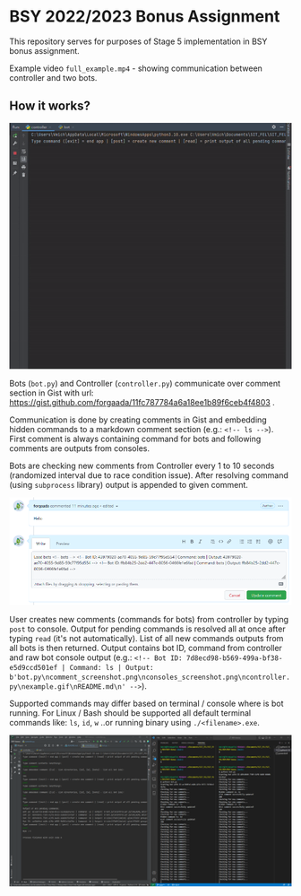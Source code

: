 # BSY 2022/2023 Bonus Assignment
This repository serves for purposes of Stage 5 implementation in BSY bonus assignment.

Example video `full_example.mp4` - showing communication between controller and two bots.

## How it works?

![example.gif](example.gif)

Bots (`bot.py`) and Controller (`controller.py`) communicate over comment section in Gist with url: https://gist.github.com/forgaada/11fc787784a6a18ee1b89f6ceb4f4803 .

Communication is done by creating comments in Gist and embedding hidden commands to a markdown
comment section (e.g.: `<!-- ls -->`). First comment is always containing command for bots
and following comments are outputs from consoles.

Bots are checking new comments from Controller every 1 to 10 seconds (randomized interval due to race
condition issue). After resolving command (using `subprocess` library) output is appended to given comment.

![img.png](comment_screenshot.png)

User creates new comments (commands for bots) from controller by typing `post` to console. Output for pending commands 
is resolved all at once after typing `read` (it's not automatically). List of all new
commands outputs from all bots is then returned. Output contains bot ID, command from controller and
raw bot console output (e.g.: `<!-- Bot ID: 7d8ecd98-b569-499a-bf38-e5d9ccd501ef | Command: ls | Output: b'bot.py\ncomment_screenshot.png\nconsoles_screenshot.png\ncontroller.py\nexample.gif\nREADME.md\n' -->`).

Supported commands may differ based on terminal / console where is bot running. For Linux / Bash
should be supported all default terminal commands like: `ls`, `id`, `w` ..or running binary using `./<filename>.exe`.

![img.png](consoles_screenshot.png)










